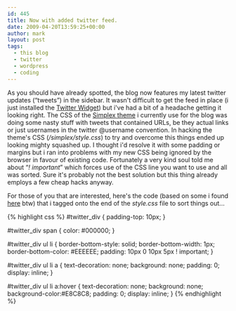 ```yaml
---
id: 445
title: Now with added twitter feed.
date: 2009-04-20T13:59:25+00:00
author: mark
layout: post
tags:
  - this blog
  - twitter
  - wordpress
  - coding
---
```

As you should have already spotted, the blog now features my latest twitter updates (&#8220;tweets&#8221;) in the sidebar. It wasn't difficult to get the feed in place (i just installed the [Twitter Widget](http://wordpress.org/extend/plugins/twitter-widget/)) but i've had a bit of a headache getting it looking right. The CSS of the [Simplex theme](http://wordpress.org/extend/themes/simplex) i currently use for the blog was doing some nasty stuff with tweets that contained URLs, be they actual links or just usernames in the twitter @username convention. In hacking the theme's CSS (_/simplex/style.css_) to try and overcome this things ended up looking mighty squashed up. I thought i'd resolve it with some padding or margins but i ran into problems with my new CSS being ignored by the browser in favour of existing code. Fortunately a very kind soul told me about &#8220;_! important_&#8221; which forces use of the CSS line you want to use and all was sorted. Sure it's probably not the best solution but this thing already employs a few cheap hacks anyway.

For those of you that are interested, here's the code (based on some i found [here](http://www.designisphilosophy.com/css/create-a-twitter-box-in-your-sidebar-20081106/) btw) that i tagged onto the end of the _style.css_ file to sort things out&#8230;

{% highlight css %}
#twitter_div {
  padding-top: 10px;
}

#twitter_div span {
  color: #000000;
}

#twitter_div ul li {
  border-bottom-style: solid;
  border-bottom-width: 1px;
  border-bottom-color: #EEEEEE;
  padding: 10px 0 10px 5px ! important;
}

#twitter_div ul li a {
  text-decoration: none;
  background: none;
  padding: 0;
  display: inline;
}

#twitter_div ul li a:hover {
  text-decoration: none;
  background: none;
  background-color:#E8C8C8;
  padding: 0;
  display: inline;
}
{% endhighlight %}
